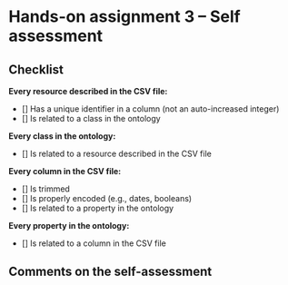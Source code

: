 # Hands-on assignment 3 – Self assessment

## Checklist

**Every resource described in the CSV file:**

- [] Has a unique identifier in a column (not an auto-increased integer)
- [] Is related to a class in the ontology

**Every class in the ontology:**

- [] Is related to a resource described in the CSV file

**Every column in the CSV file:**

- [] Is trimmed
- [] Is properly encoded (e.g., dates, booleans)
- [] Is related to a property in the ontology

**Every property in the ontology:**

- [] Is related to a column in the CSV file

## Comments on the self-assessment
